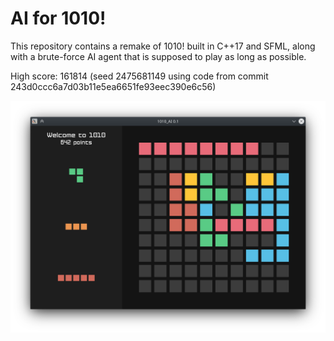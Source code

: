 # AI for 1010!

This repository contains a remake of 1010! built in C++17 and SFML, along with a brute-force AI agent that is supposed to play as long as possible.

High score: 161814 (seed 2475681149 using code from commit 243d0ccc6a7d03b11e5ea6651fe93eec390e6c56)

![Screenshot](./screenshot.png)
